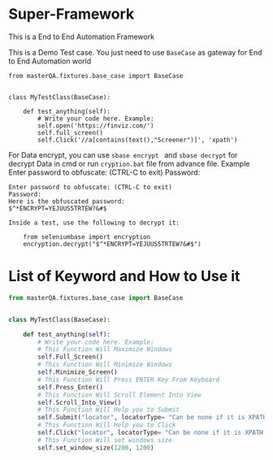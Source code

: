 # Super-Framework
This is a End to End Automation Framework

This is a Demo Test case. You just need to use `BaseCase` as gateway for End to End Automation world

```
from masterQA.fixtures.base_case import BaseCase


class MyTestClass(BaseCase):

    def test_anything(self):
        # Write your code here. Example:
        self.open('https://finviz.com/')
        self.full_screen()
        self.Click('//a[contains(text(),"Screener")]', 'xpath')
```

For Data encrypt, you can use `sbase encrypt ` and `sbase decrypt` for decrypt Data in cmd or run `cryption.bat` file from advance file.
Example
Enter password to obfuscate: (CTRL-C to exit)
Password:
```
Enter password to obfuscate: (CTRL-C to exit)
Password:
Here is the obfuscated password:
$^*ENCRYPT=YEJUUS5TRTEW?&#$

Inside a test, use the following to decrypt it:

    from seleniumbase import encryption
    encryption.decrypt("$^*ENCRYPT=YEJUUS5TRTEW?&#$")
```

# List of Keyword and How to Use it

```python
from masterQA.fixtures.base_case import BaseCase


class MyTestClass(BaseCase):

    def test_anything(self):
        # Write your code here. Example:
        # This Function Will Maximize Windows
        self.Full_Screen()
        # This Function Will Minimize Windows
        self.Minimize_Screen()
        # This Function Will Press ENTER Key From Keyboard
        self.Press_Enter()
        # This Function Will Scroll Element Into View
        self.Scroll_Into_View()
        # This Function Will Help you to Submit
        self.Submit("locator", locatorType= "Can be none if it is XPATH, CSS, Name and LinkText")
        # This Function Will Help you to Click
        self.Click("locator", locatorType= "Can be none if it is XPATH, CSS, Name and LinkText")
        # This Function Will set windows size
        self.set_window_size(1200, 1200)
```

